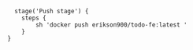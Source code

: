           stage('Push stage') {
            steps {
                sh 'docker push erikson900/todo-fe:latest '
            }
        }
